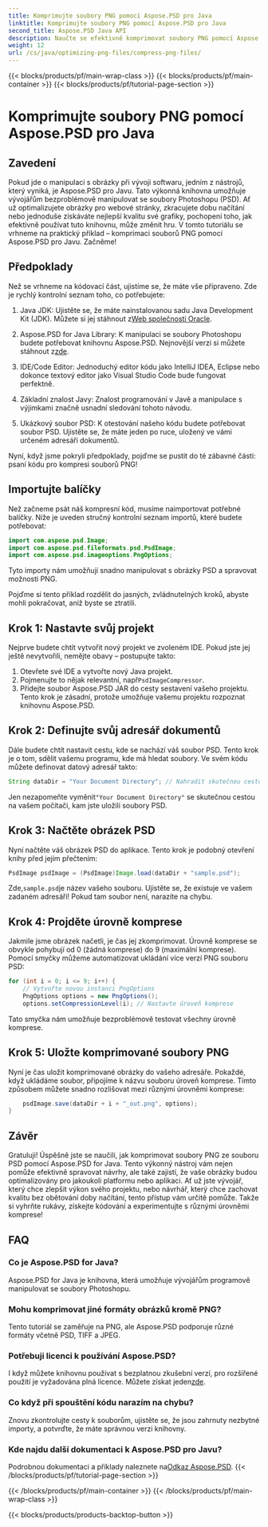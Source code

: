 ```yaml
---
title: Komprimujte soubory PNG pomocí Aspose.PSD pro Java
linktitle: Komprimujte soubory PNG pomocí Aspose.PSD pro Java
second_title: Aspose.PSD Java API
description: Naučte se efektivně komprimovat soubory PNG pomocí Aspose.PSD pro Java. Tento výukový program vás provede implementací kódu a zajistí optimální manipulaci se soubory.
weight: 12
url: /cs/java/optimizing-png-files/compress-png-files/
---
```


{{< blocks/products/pf/main-wrap-class >}}
{{< blocks/products/pf/main-container >}}
{{< blocks/products/pf/tutorial-page-section >}}

# Komprimujte soubory PNG pomocí Aspose.PSD pro Java

## Zavedení

Pokud jde o manipulaci s obrázky při vývoji softwaru, jedním z nástrojů, který vyniká, je Aspose.PSD pro Javu. Tato výkonná knihovna umožňuje vývojářům bezproblémově manipulovat se soubory Photoshopu (PSD). Ať už optimalizujete obrázky pro webové stránky, zkracujete dobu načítání nebo jednoduše získáváte nejlepší kvalitu své grafiky, pochopení toho, jak efektivně používat tuto knihovnu, může změnit hru. V tomto tutoriálu se vrhneme na praktický příklad – komprimaci souborů PNG pomocí Aspose.PSD pro Javu. Začněme!

## Předpoklady

Než se vrhneme na kódovací část, ujistíme se, že máte vše připraveno. Zde je rychlý kontrolní seznam toho, co potřebujete:

1.  Java JDK: Ujistěte se, že máte nainstalovanou sadu Java Development Kit (JDK). Můžete si jej stáhnout z[Web společnosti Oracle](https://www.oracle.com/java/technologies/javase-jdk11-downloads.html).

2. Aspose.PSD for Java Library: K manipulaci se soubory Photoshopu budete potřebovat knihovnu Aspose.PSD. Nejnovější verzi si můžete stáhnout z[zde](https://releases.aspose.com/psd/java/).

3. IDE/Code Editor: Jednoduchý editor kódu jako IntelliJ IDEA, Eclipse nebo dokonce textový editor jako Visual Studio Code bude fungovat perfektně.

4. Základní znalost Javy: Znalost programování v Javě a manipulace s výjimkami značně usnadní sledování tohoto návodu.

5. Ukázkový soubor PSD: K otestování našeho kódu budete potřebovat soubor PSD. Ujistěte se, že máte jeden po ruce, uložený ve vámi určeném adresáři dokumentů.

Nyní, když jsme pokryli předpoklady, pojďme se pustit do té zábavné části: psaní kódu pro kompresi souborů PNG!

## Importujte balíčky

Než začneme psát náš kompresní kód, musíme naimportovat potřebné balíčky. Níže je uveden stručný kontrolní seznam importů, které budete potřebovat:

```java
import com.aspose.psd.Image;
import com.aspose.psd.fileformats.psd.PsdImage;
import com.aspose.psd.imageoptions.PngOptions;
```

Tyto importy nám umožňují snadno manipulovat s obrázky PSD a spravovat možnosti PNG.

Pojďme si tento příklad rozdělit do jasných, zvládnutelných kroků, abyste mohli pokračovat, aniž byste se ztratili. 

## Krok 1: Nastavte svůj projekt

Nejprve budete chtít vytvořit nový projekt ve zvoleném IDE. Pokud jste jej ještě nevytvořili, nemějte obavy – postupujte takto:

1. Otevřete své IDE a vytvořte nový Java projekt.
2.  Pojmenujte to nějak relevantní, např`PsdImageCompressor`.
3. Přidejte soubor Aspose.PSD JAR do cesty sestavení vašeho projektu. Tento krok je zásadní, protože umožňuje vašemu projektu rozpoznat knihovnu Aspose.PSD.

## Krok 2: Definujte svůj adresář dokumentů

Dále budete chtít nastavit cestu, kde se nachází váš soubor PSD. Tento krok je o tom, sdělit vašemu programu, kde má hledat soubory. Ve svém kódu můžete definovat datový adresář takto:

```java
String dataDir = "Your Document Directory"; // Nahradit skutečnou cestou
```

 Jen nezapomeňte vyměnit`"Your Document Directory"` se skutečnou cestou na vašem počítači, kam jste uložili soubory PSD.

## Krok 3: Načtěte obrázek PSD

Nyní načtěte váš obrázek PSD do aplikace. Tento krok je podobný otevření knihy před jejím přečtením:

```java
PsdImage psdImage = (PsdImage)Image.load(dataDir + "sample.psd");
```

 Zde,`sample.psd`je název vašeho souboru. Ujistěte se, že existuje ve vašem zadaném adresáři! Pokud tam soubor není, narazíte na chybu.

## Krok 4: Projděte úrovně komprese

Jakmile jsme obrázek načetli, je čas jej zkomprimovat. Úrovně komprese se obvykle pohybují od 0 (žádná komprese) do 9 (maximální komprese). Pomocí smyčky můžeme automatizovat ukládání více verzí PNG souboru PSD:

```java
for (int i = 0; i <= 9; i++) {
    // Vytvořte novou instanci PngOptions
    PngOptions options = new PngOptions();
    options.setCompressionLevel(i); // Nastavte úroveň komprese
```

Tato smyčka nám umožňuje bezproblémově testovat všechny úrovně komprese. 

## Krok 5: Uložte komprimované soubory PNG

Nyní je čas uložit komprimované obrázky do vašeho adresáře. Pokaždé, když ukládáme soubor, připojíme k názvu souboru úroveň komprese. Tímto způsobem můžete snadno rozlišovat mezi různými úrovněmi komprese:

```java
    psdImage.save(dataDir + i + "_out.png", options);
}
```

## Závěr

Gratuluji! Úspěšně jste se naučili, jak komprimovat soubory PNG ze souboru PSD pomocí Aspose.PSD for Java. Tento výkonný nástroj vám nejen pomůže efektivně spravovat návrhy, ale také zajistí, že vaše obrázky budou optimalizovány pro jakoukoli platformu nebo aplikaci. Ať už jste vývojář, který chce zlepšit výkon svého projektu, nebo návrhář, který chce zachovat kvalitu bez obětování doby načítání, tento přístup vám určitě pomůže. Takže si vyhrňte rukávy, získejte kódování a experimentujte s různými úrovněmi komprese! 

## FAQ

### Co je Aspose.PSD for Java?  
Aspose.PSD for Java je knihovna, která umožňuje vývojářům programově manipulovat se soubory Photoshopu.

### Mohu komprimovat jiné formáty obrázků kromě PNG?  
Tento tutoriál se zaměřuje na PNG, ale Aspose.PSD podporuje různé formáty včetně PSD, TIFF a JPEG.

### Potřebuji licenci k používání Aspose.PSD?  
 I když můžete knihovnu používat s bezplatnou zkušební verzí, pro rozšířené použití je vyžadována plná licence. Můžete získat jeden[zde](https://purchase.aspose.com/buy).

### Co když při spouštění kódu narazím na chybu?  
Znovu zkontrolujte cesty k souborům, ujistěte se, že jsou zahrnuty nezbytné importy, a potvrďte, že máte správnou verzi knihovny.

### Kde najdu další dokumentaci k Aspose.PSD pro Javu?  
 Podrobnou dokumentaci a příklady naleznete na[Odkaz Aspose.PSD](https://reference.aspose.com/psd/java/).
{{< /blocks/products/pf/tutorial-page-section >}}

{{< /blocks/products/pf/main-container >}}
{{< /blocks/products/pf/main-wrap-class >}}

{{< blocks/products/products-backtop-button >}}
